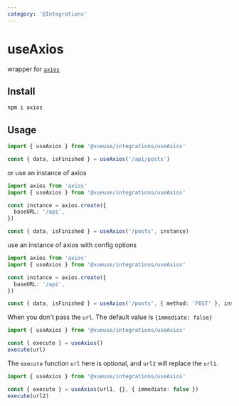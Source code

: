 ```yaml
---
category: '@Integrations'
---
```


# useAxios

wrapper for [`axios`](https://github.com/axios/axios)

## Install

```bash
npm i axios
```

## Usage

```ts
import { useAxios } from '@vueuse/integrations/useAxios'

const { data, isFinished } = useAxios('/api/posts')
```

or use an instance of axios

```ts
import axios from 'axios'
import { useAxios } from '@vueuse/integrations/useAxios'

const instance = axios.create({
  baseURL: '/api',
})

const { data, isFinished } = useAxios('/posts', instance)
```

use an instance of axios with config options

```ts
import axios from 'axios'
import { useAxios } from '@vueuse/integrations/useAxios'

const instance = axios.create({
  baseURL: '/api',
})

const { data, isFinished } = useAxios('/posts', { method: 'POST' }, instance)
```

When you don't pass the `url`. The default value is `{immediate: false}`
```ts
import { useAxios } from '@vueuse/integrations/useAxios'

const { execute } = useAxios()
execute(url)
```

The `execute` function `url` here is optional, and `url2` will replace the `url1`. 
```ts
import { useAxios } from '@vueuse/integrations/useAxios'

const { execute } = useAxios(url1, {}, { immediate: false })
execute(url2)
```
